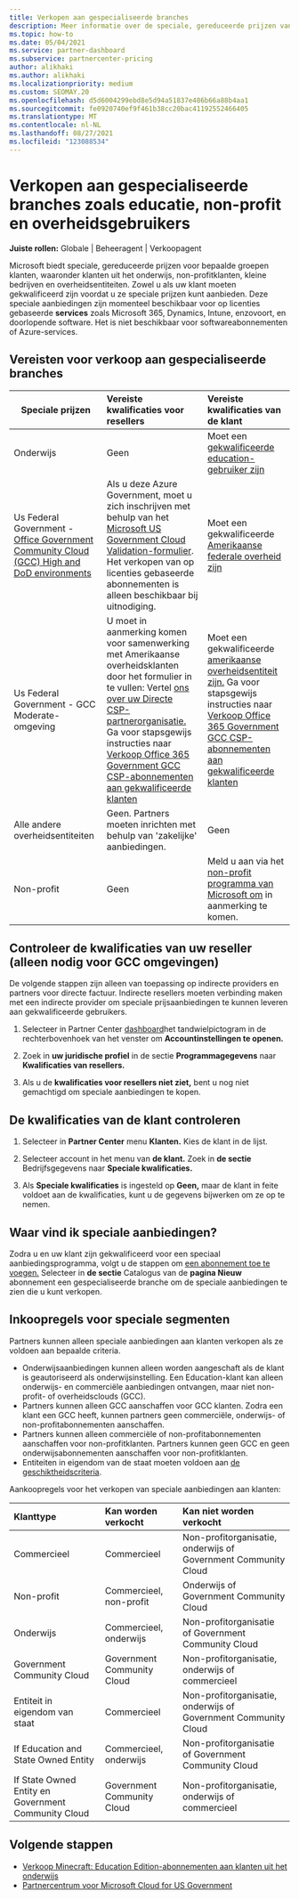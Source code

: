 ```yaml
---
title: Verkopen aan gespecialiseerde branches
description: Meer informatie over de speciale, gereduceerde prijzen van Microsoft voor bepaalde klantgroepen, waaronder klanten uit het onderwijs, non-profitklanten en overheidsgebruikers.
ms.topic: how-to
ms.date: 05/04/2021
ms.service: partner-dashboard
ms.subservice: partnercenter-pricing
author: alikhaki
ms.author: alikhaki
ms.localizationpriority: medium
ms.custom: SEOMAY.20
ms.openlocfilehash: d5d6004299ebd8e5d94a51837e486b66a88b4aa1
ms.sourcegitcommit: fe0920740ef9f461b38cc20bac41192552466405
ms.translationtype: MT
ms.contentlocale: nl-NL
ms.lasthandoff: 08/27/2021
ms.locfileid: "123088534"
---
```

# <a name="sell-to-specialized-industries-like-education-non-profit-and-government-users"></a>Verkopen aan gespecialiseerde branches zoals educatie, non-profit en overheidsgebruikers

**Juiste rollen:** Globale | Beheeragent | Verkoopagent

Microsoft biedt speciale, gereduceerde prijzen voor bepaalde groepen klanten, waaronder klanten uit het onderwijs, non-profitklanten, kleine bedrijven en overheidsentiteiten. Zowel u als uw klant moeten gekwalificeerd zijn voordat u ze speciale prijzen kunt aanbieden. Deze speciale aanbiedingen zijn momenteel beschikbaar voor op licenties gebaseerde **services** zoals Microsoft 365, Dynamics, Intune, enzovoort, en doorlopende software. Het is niet beschikbaar voor softwareabonnementen of Azure-services.

## <a name="requirements-to-sell-to-specialized-industries"></a>Vereisten voor verkoop aan gespecialiseerde branches

|**Speciale prijzen**   |**Vereiste kwalificaties voor resellers**   |**Vereiste kwalificaties van de klant**   |
|----------------------------|:---------------------------------|:------------------------------------------|
|Onderwijs   |Geen   | Moet een [gekwalificeerde education-gebruiker zijn](https://www.microsoftvolumelicensing.com/DocumentSearch.aspx?Mode=3&DocumentTypeId=7)   |
| Us Federal Government - [Office Government Community Cloud (GCC) High and DoD environments](/office365/servicedescriptions/office-365-platform-service-description/office-365-us-government/gcc-high-and-dod)    |Als u deze Azure Government, moet u zich inschrijven met behulp van het [Microsoft US Government Cloud Validation-formulier](https://azuregov.microsoft.com/csp). Het verkopen van op licenties gebaseerde abonnementen is alleen beschikbaar bij uitnodiging.|   Moet een gekwalificeerde [Amerikaanse federale overheid zijn](https://azure.microsoft.com/global-infrastructure/government/how-to-buy/) |
| Us Federal Government - GCC Moderate-omgeving | U moet in aanmerking komen voor samenwerking met Amerikaanse overheidsklanten door het formulier in te vullen: Vertel [ons over uw Directe CSP-partnerorganisatie.](https://www.microsoft.com/microsoft-365/government/eligibility-validation?ReqType=CSPPartner&rtc=1) Ga voor stapsgewijs instructies naar [Verkoop Office 365 Government GCC CSP-abonnementen aan gekwalificeerde klanten](/partner-center/csp-gcc-overview) | Moet een gekwalificeerde [amerikaanse overheidsentiteit zijn.](https://www.microsoft.com/microsoft-365/government/eligibility-validation?rtc=1) Ga voor stapsgewijs instructies naar [Verkoop Office 365 Government GCC CSP-abonnementen aan gekwalificeerde klanten](/partner-center/csp-gcc-overview)  |
| Alle andere overheidsentiteiten | Geen. Partners moeten inrichten met behulp van 'zakelijke' aanbiedingen. | Geen
Non-profit  |Geen|Meld u aan via het [non-profit programma van Microsoft om](https://nonprofit.microsoft.com/#/register) in aanmerking te komen.   |

## <a name="check-your-reseller-qualifications-only-needed-for-gcc-environments"></a>Controleer de kwalificaties van uw reseller (alleen nodig voor GCC omgevingen)

De volgende stappen zijn alleen van toepassing op indirecte providers en partners voor directe factuur. Indirecte resellers moeten verbinding maken met een indirecte provider om speciale prijsaanbiedingen te kunnen leveren aan gekwalificeerde gebruikers.

1. Selecteer in Partner Center [dashboard](https://partner.microsoft.com/dashboard)het tandwielpictogram in de rechterbovenhoek van het venster om **Accountinstellingen te openen.**

2. Zoek in **uw juridische profiel** in de sectie **Programmagegevens** naar **Kwalificaties van resellers.**

3. Als u de **kwalificaties voor resellers niet ziet,** bent u nog niet gemachtigd om speciale aanbiedingen te kopen.

## <a name="check-the-customer-qualifications"></a>De kwalificaties van de klant controleren

1. Selecteer in **Partner Center** menu **Klanten.** Kies de klant in de lijst.

2. Selecteer account in het menu van **de klant.** Zoek in **de sectie** Bedrijfsgegevens naar **Speciale kwalificaties.**

3. Als **Speciale kwalificaties** is ingesteld op **Geen,** maar de klant  in feite voldoet aan de kwalificaties, kunt u de gegevens bijwerken om ze op te nemen.

## <a name="where-to-find-special-offers"></a>Waar vind ik speciale aanbiedingen?

Zodra u en uw klant zijn gekwalificeerd voor een speciaal aanbiedingsprogramma, volgt u de stappen om [een abonnement toe te voegen.](create-a-new-subscription.md) Selecteer in **de sectie** Catalogus van de **pagina Nieuw** abonnement een gespecialiseerde branche om de speciale aanbiedingen te zien die u kunt verkopen.

## <a name="purchase-rules-for-special-segments"></a>Inkoopregels voor speciale segmenten

Partners kunnen alleen speciale aanbiedingen aan klanten verkopen als ze voldoen aan bepaalde criteria.

- Onderwijsaanbiedingen kunnen alleen worden aangeschaft als de klant is geautoriseerd als onderwijsinstelling. Een Education-klant kan alleen onderwijs- en commerciële aanbiedingen ontvangen, maar niet non-profit- of overheidsclouds (GCC).
- Partners kunnen alleen GCC aanschaffen voor GCC klanten. Zodra een klant een GCC heeft, kunnen partners geen commerciële, onderwijs- of non-profitabonnementen aanschaffen.
- Partners kunnen alleen commerciële of non-profitabonnementen aanschaffen voor non-profitklanten. Partners kunnen geen GCC en geen onderwijsabonnementen aanschaffen voor non-profitklanten.
- Entiteiten in eigendom van de staat moeten voldoen aan [de geschiktheidscriteria](https://www.microsoft.com/legal/compliance/anticorruption/criteria).

Aankoopregels voor het verkopen van speciale aanbiedingen aan klanten:

|**Klanttype**   |**Kan worden verkocht**   |**Kan niet worden verkocht**   |
|:----------------------------|:---------------------------------|:------------------------------------------|
| Commercieel |Commercieel | Non-profitorganisatie, onderwijs of Government Community Cloud |
| Non-profit |Commercieel, non-profit | Onderwijs of Government Community Cloud |
| Onderwijs |Commercieel, onderwijs | Non-profitorganisatie of Government Community Cloud |
| Government Community Cloud |Government Community Cloud | Non-profitorganisatie, onderwijs of commercieel |
| Entiteit in eigendom van staat  | Commercieel  | Non-profitorganisatie, onderwijs of Government Community Cloud  |
| If Education and State Owned Entity | Commercieel, onderwijs | Non-profitorganisatie of Government Community Cloud |
| If State Owned Entity en Government Community Cloud | Government Community Cloud | Non-profitorganisatie, onderwijs of commercieel |

## <a name="next-steps"></a>Volgende stappen

- [Verkoop Minecraft: Education Edition-abonnementen aan klanten uit het onderwijs](minecraft-subscriptions.md)
- [Partnercentrum voor Microsoft Cloud for US Government](partner-center-for-microsoft-us-govt-cloud.md)
